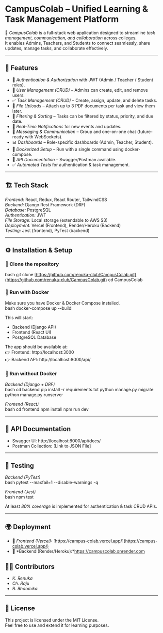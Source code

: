 # CampusColab – Unified Learning & Task Management Platform  

🚀 *CampusColab* is a full-stack web application designed to streamline *task management, communication, and collaboration* across colleges.  
It enables Admins, Teachers, and Students to connect seamlessly, share updates, manage tasks, and collaborate effectively.  

---

## 📌 Features
- 🔐 *Authentication & Authorization* with JWT (Admin / Teacher / Student roles).  
- 👥 *User Management (CRUD)* – Admins can create, edit, and remove users.  
- ✅ *Task Management (CRUD)* – Create, assign, update, and delete tasks.  
- 📂 *File Uploads* – Attach up to 3 PDF documents per task and view them later.  
- 📅 *Filtering & Sorting* – Tasks can be filtered by status, priority, and due date.  
- 🔔 *Real-Time Notifications* for new events and updates.  
- 💬 *Messaging & Communication* – Group and one-on-one chat (future-ready with WebSockets).  
- 📊 *Dashboards* – Role-specific dashboards (Admin, Teacher, Student).  
- 🐳 *Dockerized Setup* – Run with a single command using docker-compose.  
- 📝 *API Documentation* – Swagger/Postman available.  
- ✅ *Automated Tests* for authentication & task management.  

---

## 🏗 Tech Stack
*Frontend:* React, Redux, React Router, TailwindCSS  
*Backend:* Django Rest Framework (DRF)  
*Database:* PostgreSQL  
*Authentication:* JWT  
*File Storage:* Local storage (extendable to AWS S3)  
*Deployment:* Vercel (Frontend), Render/Heroku (Backend)  
*Testing:* Jest (frontend), PyTest (backend)  

---

## ⚙ Installation & Setup  

### 🔹 Clone the repository
bash
git clone [https://github.com/renuka-club/CampusColab.git](https://github.com/renuka-club/CampusColab.git)
cd CampusColab


### 🔹 Run with Docker
Make sure you have Docker & Docker Compose installed.  
bash
docker-compose up --build

This will start:
- Backend (Django API)  
- Frontend (React UI)  
- PostgreSQL Database  

The app should be available at:  
👉 Frontend: http://localhost:3000  
👉 Backend API: http://localhost:8000/api/  

### 🔹 Run without Docker

*Backend (Django + DRF)*  
bash
cd backend
pip install -r requirements.txt
python manage.py migrate
python manage.py runserver


*Frontend (React)*  
bash
cd frontend
npm install
npm run dev


---

## 📖 API Documentation
- Swagger UI: http://localhost:8000/api/docs/  
- Postman Collection: [Link to JSON File]  

---

## 🧪 Testing  

*Backend (PyTest)*  
bash
pytest --maxfail=1 --disable-warnings -q


*Frontend (Jest)*  
bash
npm test


At least *80% coverage* is implemented for authentication & task CRUD APIs.  

---

## 🌍 Deployment  

- 🔗 *Frontend (Vercel):* [https://campus-colab.vercel.app/](https://campus-colab.vercel.app/)  
- 🔗 *Backend (Render/Heroku):*https://campuscolab.onrender.com



## 👨‍💻 Contributors  
- *K. Renuka*  
- *Ch. Raju*  
- *B. Bhoomika*  


---

## 📜 License  
This project is licensed under the MIT License.  
Feel free to use and extend it for learning purposes.


